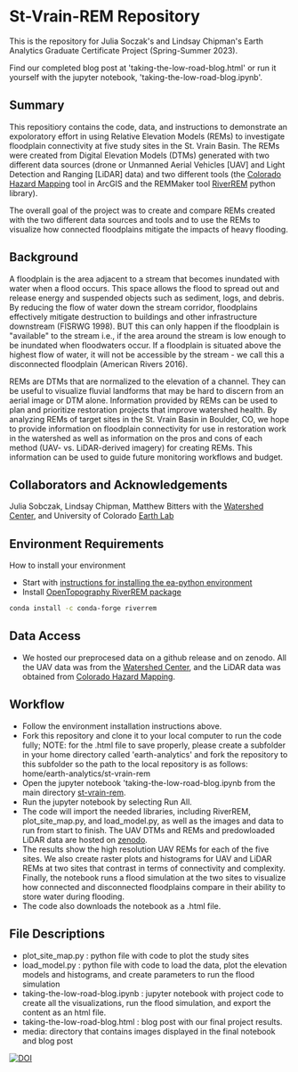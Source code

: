 # St-Vrain-REM Repository

This is the repository for Julia Soczak's and Lindsay Chipman's Earth Analytics Graduate Certificate Project (Spring-Summer 2023).

Find our completed blog post at 'taking-the-low-road-blog.html' or run it yourself with the jupyter notebook, 'taking-the-low-road-blog.ipynb'.

## Summary
This repositiory contains the code, data, and instructions to demonstrate an expoloratory effort in using Relative Elevation Models (REMs) to investigate floodplain connectivity at five study sites in the St. Vrain Basin. The REMs were created from Digital Elevation Models (DTMs) generated with two different data sources (drone or Unmanned Aerial Vehicles [UAV] and Light Detection and Ranging [LiDAR] data) and two different tools (the [Colorado Hazard Mapping](https://coloradohazardmapping.com/) tool in ArcGIS and the REMMaker tool [RiverREM](https://github.com/OpenTopography/RiverREM) python library).

The overall goal of the project was to create and compare REMs created with the two different data sources and tools and to use the REMs to visualize how connected floodplains mitigate the impacts of heavy flooding.

## Background
A floodplain is the area adjacent to a stream that becomes inundated with water when a flood occurs. This space allows the flood to spread out and release energy and suspended objects such as sediment, logs, and debris. By reducing the flow of water down the stream corridor, floodplains effectively mitigate destruction to buildings and other infrastructure downstream (FISRWG 1998). BUT this can only happen if the floodplain is "available" to the stream i.e., if the area around the stream is low enough to be inundated when floodwaters occur. If a floodplain is situated above the highest flow of water, it will not be accessible by the stream - we call this a disconnected floodplain (American Rivers 2016).

REMs are DTMs that are normalized to the elevation of a channel. They can be useful to visualize fluvial landforms that may be hard to discern from an aerial image or DTM alone. Information provided by REMs can be used to plan and prioritize restoration projects that improve watershed health. By analyzing REMs of target sites in the St. Vrain Basin in Boulder, CO, we hope to provide information on floodplain connectivity for use in restoration work in the watershed as well as information on the pros and cons of each method (UAV- vs. LiDAR-derived imagery) for creating REMs. This information can be used to guide future monitoring workflows and budget.

## Collaborators and Acknowledgements
Julia Sobczak, Lindsay Chipman, Matthew Bitters with the [Watershed Center](https://watershed.center/), and University of Colorado [Earth Lab](https://earthlab.colorado.edu/)

## Environment Requirements
How to install your environment
  * Start with [instructions for installing the ea-python environment](https://www.earthdatascience.org/workshops/setup-earth-analytics-python/setup-python-conda-earth-analytics-environment/)
  *  Install [OpenTopography RiverREM package](https://github.com/OpenTopography/RiverREM)

  ```bash
  conda install -c conda-forge riverrem
  ```

## Data Access
  * We hosted our preprocesed data on a github release and on zenodo. All the UAV data was from the [Watershed Center](https://watershed.center/), and the LiDAR data was obtained from [Colorado Hazard Mapping](https://coloradohazardmapping.com/).
  
## Workflow
 * Follow the environment installation instructions above.
 * Fork this repository and clone it to your local computer to run the code fully; NOTE: for the .html file to save properly, please create a subfolder in your home directory called 'earth-analytics' and fork the repository to this subfolder so the path to the local repository is as follows: home/earth-analytics/st-vrain-rem 
 * Open the jupyter notebook 'taking-the-low-road-blog.ipynb from the main directory [st-vrain-rem](https://github.com/JuliaSobczak/st-vrain-rem/tree/main).
 * Run the jupyter notebook by selecting Run All.
 * The code will import the needed libraries, including RiverREM, plot_site_map.py, and load_model.py, as well as the images and data to run from start to finish. The UAV DTMs and REMs and predowloaded LiDAR data are hosted on [zenodo](https://zenodo.org/record/8218054).
 * The results show the high resolution UAV REMs for each of the five sites. We also create raster plots and histograms for UAV and LiDAR REMs at two sites that contrast in terms of connectivity and complexity. Finally, the notebook runs a flood simulation at the two sites to visualize how connected and disconnected floodplains compare in their ability to store water during flooding.
 * The code also downloads the notebook as a .html file.


## File Descriptions
* plot_site_map.py : python file with code to plot the study sites
* load_model.py : python file with code to load the data, plot the elevation models and histograms, and create parameters to run the flood simulation
* taking-the-low-road-blog.ipynb : jupyter notebook with project code to create all the visualizations, run the flood simulation, and export the content as an html file. 
* taking-the-low-road-blog.html : blog post with our final project results.
* media: directory that contains images displayed in the final notebook and blog post

[![DOI](https://zenodo.org/badge/679505515.svg)](https://zenodo.org/badge/latestdoi/679505515)

